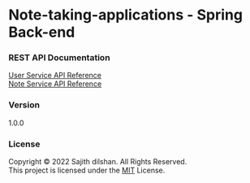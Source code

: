 # Note-taking-applications - Spring Back-end

### REST API Documentation
[User Service API Reference](https://documenter.getpostman.com/view/20425000/2s83tJFVKL) <br>
[Note Service API Reference](/)

### Version
1.0.0

### License
Copyright © 2022 Sajith dilshan. All Rights Reserved. <br>
This project is licensed under the [MIT](LICENSE.txt) License.